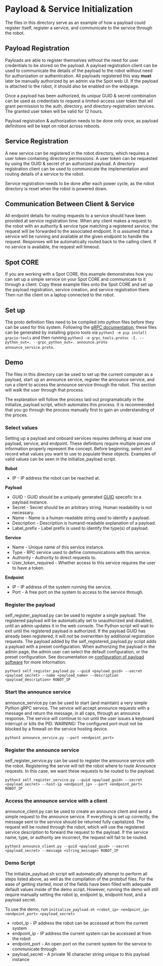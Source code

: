 <!--
Copyright (c) 2020 Boston Dynamics, Inc.  All rights reserved.

Downloading, reproducing, distributing or otherwise using the SDK Software
is subject to the terms and conditions of the Boston Dynamics Software
Development Kit License (20191101-BDSDK-SL).
-->

# Payload & Service Initialization
The files in this directory serve as an example of how a payload could register itself, register a service, and communicate to the service through the robot.

## Payload Registration
Payloads are able to register themselves without the need for user credentials to be stored on the payload. A payload registration client can be used to communicate the details of the payload to the robot without need for authorization or authentication. All payloads registered this way __must__ later be manually authorized by an admin via the Spot web UI. If the payload is attached to the robot, it should also be enabled on the webpage.

Once a payload has been authorized, its _unique_ GUID & secret combination can be used as credentials to request a limited-access user token that wil grant permission to the auth, directory, and directory-registration services. The granted user token will be valid for 12 hours.

Payload registration & authorization needs to be done only once, as payload definitions will be kept on robot across reboots.

## Service Registration
A new service can be registered in the robot directory, which requires a user token containing directory permissions. A user token can be requested by using the GUID & secret of an authorized payload. A directory registration client can be used to communicate the implementation and routing details of a service to the robot.

Service registration needs to be done after each power cycle, as the robot directory is reset when the robot is powered down.

## Communication Between Client & Service
All endpoint details for routing requests to a service should have been provided at service registration time. When any client makes a request to the robot with an authority & service type matching a registered service, the request will be forwarded to the associated endpoint. It is assumed that a service will be running and available at the given endpoint to handle the request. Responses will be automatically routed back to the calling client. If no service is available, the request will timeout.

## Spot CORE
If you are working with a Spot CORE, this example demonstrates how you can set up a simple service on your Spot CORE and communicate to it through a client. Copy these example files onto the Spot CORE and set up the payload registration, service creation, and service registration there. Then run the client on a laptop connected to the robot.

## Set up
The proto definition files need to be compiled into python files before they can be used for this system. Following the [gRPC documentation](https://www.grpc.io/docs/tutorials/basic/python/), these files can be generated by installing grpcio tools via `python3 -m pip install grpcio-tools` and then running `python3 -m grpc_tools.protoc -I. --python_out=. --grpc_python_out=. announce.proto announce_service.proto`.

## Demo
The files in this directory can be used to set up the current computer as a payload, start up an announce service, register the announce service, and run a client to access the announce service through the robot. This section will walk the user through that process.

The explanation will follow the process laid out programatically in the initialize_payload script, which automates this process. It is recommended that you go through the process manually first to gain an understanding of the proces.

### Select values
Setting up a payload and onboard services requires defining at least one payload, service, and endpoint. These definitons require multiple pieces of information properly represent the concept. Before beginning, select and record what values you want to use to populate these objects. Examples of valid values can be seen in the initialize_payload script.

**Robot**
- IP - IP address the robot can be reached at.

**Payload**
- GUID - GUID should be a uniquely generated [GUID](https://www.guidgenerator.com/) specefic to a payload instance.
- Secret - Secret should be an arbitrary string. Human readability is not necessary.
- Name - Name is a human-readable string used to identify a payload.
- Description - Description is humand-readable explanation of a payload.
- Label_prefix - Label prefix is used to identify the type(s) of payload.

**Service**
- Name - Unique name of this service instance.
- Type - RPC service used to define communications with this service.
- Authority - Authority to direct requests to.
- User_token_required - Whether access to this service requires the user to have a token.

**Endpoint**
- IP - IP address of the system running the service.
- Port - A free port on the system to access to the service through.

### Register the payload
self_register_payload.py can be used to register a single payload. The registered payload will be automatically set to unauthorized and disabled, until an admin updates it in the web console. The Python script will wait to exit until the registered payload is authorized. If the payload GUID has already been registered, it will *not* be overwritten by additional registration requests. The payload added by the self_registered_payload.py script adds a payload with a preset configuration. When authorizing the payload in the admin page, the admin user can select the default configuration, or the preset configuration. See documentation on [configuration of payload software](../../../docs/payload/configuring_payload_software.md) for more information.
```
python3 self_register_payload.py --guid <payload_guid> --secret <payload_secret> --name <payload_name> --description <payload_description> ROBOT_IP
```

### Start the announce service
announce_service.py can be used to start (and maintain) a very simple Python gRPC service. The service will accept announce requests with a message and return the message, in all caps, through an announce response. The service will continue to run until the user issues a keyboard interrupt or kills the PID.
WARNING: The configured port must not be blocked by a firewall on the service hosting device.
```
python3 announce_service.py --port <endpoint_port>
```

### Register the announce service
self_register_service.py can be used to register the announce service with the robot. Registering the servie will tell the robot where to route Announce requests. In this case, we want these requests to be routed to the payload.
```
python3 self_register_service.py --guid <payload_guid> --secret <payload_secret> --host-ip <endpoint_ip> --port <endpoint_port> ROBOT_IP
```

### Access the announce service with a client
announce_client.py can be used to create an announce client and send a simple request to the announce service. If everything is set up correctly, the message sent to the service should be returned fully capitalized. The request will be routed through the robot, which will use the registered service description to forward the request to the payload. If the service name, type, or authority are incorrect, the request will fail to be routed.
```
python3 announce_client.py --guid <payload_guid> --secret <payload_secret> --message <string_message> ROBOT_IP
```

### Demo Script
The initialize_payload.sh script will automatically attempt to perform all steps listed above, as well as the compilation of the protobuf files. For the ease of getting started, most of the fields have been filled with adequate default values inside of the demo script. However, running the demo will still require manually setting the robot ip, endpoint ip, endpoint host, and a payload secret.

To use the demo, run `initialize_payload.sh <robot_ip> <endpoint_ip> <endpoint_port> <payload_secret>`

- robot_ip - IP address the robot can be accessed at from the current system
- endpoint_ip - IP address the current system can be accessed at from the robot
- endpoint_port - An open port on the current system for the service to communicate through
- payload_secret - A private 16 character string unique to this payload instance
